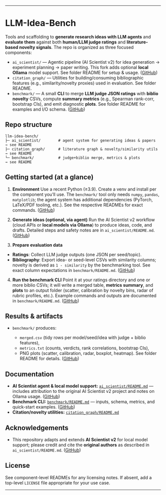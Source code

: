 
---

# LLM-Idea-Bench

Tools and scaffolding to **generate research ideas with LLM agents** and **evaluate them** against both **human/LLM judge ratings** and **literature-based novelty signals**. The repo is organized as three focused components:

* `ai_scientist/` — Agentic pipeline (AI Scientist v2) for idea generation → experiment planning → paper writing. This fork adds optional **local Ollama** model support. See folder README for setup & usage. ([GitHub][1])
* `citation_graph/` — Utilities for building/consuming bibliographic features (e.g., similarity/novelty proxies) used in evaluation. See folder README.
* `benchmark/` — A small **CLI** to merge **LLM judge JSON ratings** with **biblio novelty** CSVs, compute **summary metrics** (e.g., Spearman rank-corr, bootstrap CIs), and emit diagnostic **plots**. See folder README for examples and I/O schema. ([GitHub][2])

## Repo structure

```
llm-idea-bench/
├─ ai_scientist/        # agent system for generating ideas & papers  → see README
├─ citation_graph/      # literature graph & novelty/similarity utils → see README
└─ benchmark/           # judge+biblio merge, metrics & plots         → see README
```

## Getting started (at a glance)

1. **Environment**
   Use a recent Python (≥3.9). Create a venv and install per the component you’ll use. The `benchmark/` tool only needs `numpy`, `pandas`, `matplotlib`; the agent system has additional dependencies (PyTorch, LaTeX/PDF tooling, etc.). See the respective READMEs for exact commands. ([GitHub][2])

2. **Generate ideas (optional, via agent)**
   Run the AI Scientist v2 workflow (cloud APIs or **local models via Ollama**) to produce ideas, code, and drafts. Detailed steps and safety notes are in `ai_scientist/README.md`. ([GitHub][1])

3. **Prepare evaluation data**

* **Ratings**: Collect LLM judge outputs (one JSON per seed/topic).
* **Bibliography**: Export idea- or seed-level CSVs with similarity columns; novelty is derived as `1 - similarity` by the benchmarking tool. See exact column expectations in `benchmark/README.md`. ([GitHub][2])

4. **Run the benchmark CLI**
   Point it at your ratings directory and one or more biblio CSVs; it will write a merged table, **metrics summary**, and **plots** to an output folder (scatter, calibration by novelty bins, radar of rubric profiles, etc.). Example commands and outputs are documented in `benchmark/README.md`. ([GitHub][2])

## Results & artifacts

* `benchmark/` produces:

  * `merged.csv` (tidy rows per model/seed/idea with judge + biblio features),
  * `metrics.txt` (counts, verdicts, rank correlations, bootstrap CIs),
  * PNG plots (scatter, calibration, radar, boxplot, heatmap). See folder README for details. ([GitHub][2])

## Documentation

* **AI Scientist agent & local model support:** [`ai_scientist/README.md`](./ai_scientist/README.md) — includes attribution to the original AI Scientist v2 project and notes on Ollama usage. ([GitHub][1])
* **Benchmark CLI:** [`benchmark/README.md`](./benchmark/README.md) — inputs, schema, metrics, and quick-start examples. ([GitHub][2])
* **Citation/novelty utilities:** [`citation_graph/README.md`](./citation_graph/README.md)

## Acknowledgements

* This repository adapts and extends **AI Scientist v2** for local model support; please credit and cite the **original authors** as described in `ai_scientist/README.md`. ([GitHub][1])

## License

See component-level READMEs for any licensing notes. If absent, add a top-level `LICENSE` file appropriate for your use case.

---


[1]: https://github.com/lucapnh/llm-idea-bench/raw/main/ai_scientist/README.md "raw.githubusercontent.com"
[2]: https://github.com/lucapnh/llm-idea-bench/raw/main/benchmark/README.md "raw.githubusercontent.com"
